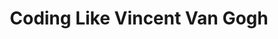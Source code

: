 ---
navs: [remote]
title: Coding Like Vincent Van Gogh
tools: [Support, Author, VVG]
image:
description: Show some support by following me!
external_url: https://github.com/YoussefRaafatNasry
---